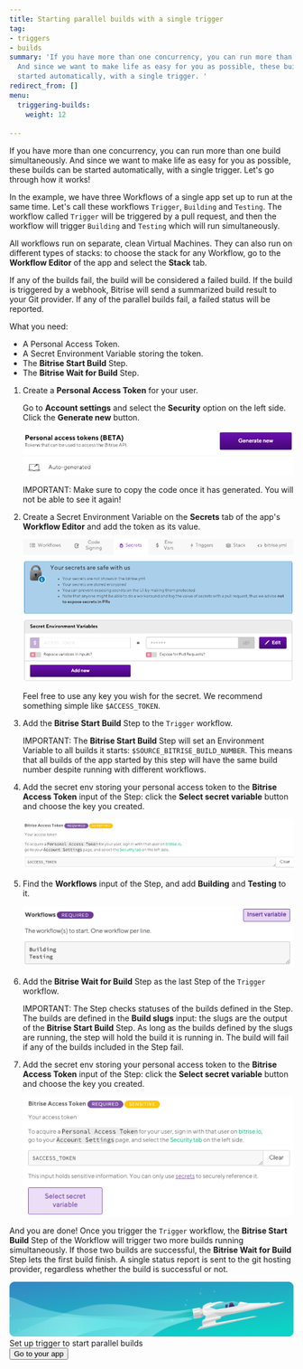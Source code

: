 ```yaml
---
title: Starting parallel builds with a single trigger
tag:
- triggers
- builds
summary: 'If you have more than one concurrency, you can run more than one build simultaneously.
  And since we want to make life as easy for you as possible, these builds can be
  started automatically, with a single trigger. '
redirect_from: []
menu:
  triggering-builds:
    weight: 12

---
```

If you have more than one concurrency, you can run more than one build simultaneously. And since we want to make life as easy for you as possible, these builds can be started automatically, with a single trigger. Let's go through how it works!

In the example, we have three Workflows of a single app set up to run at the same time. Let's call these workflows `Trigger`, `Building` and `Testing`. The workflow called `Trigger` will be triggered by a pull request, and then the workflow will trigger `Building` and `Testing` which will run simultaneously.

All workflows run on separate, clean Virtual Machines. They can also run on different types of stacks: to choose the stack for any Workflow, go to the **Workflow Editor** of the app and select the **Stack** tab.

If any of the builds fail, the build will be considered a failed build. If the build is triggered by a webhook, Bitrise will send a summarized build result to your Git provider. If any of the parallel builds fail, a failed status will be reported.

What you need:

* A Personal Access Token.
* A Secret Environment Variable storing the token.
* The **Bitrise Start Build** Step.
* The **Bitrise Wait for Build** Step.

1. Create a **Personal Access Token** for your user.

   Go to **Account settings** and select the **Security** option on the left side. Click the **Generate new** button.

   ![](/img/generate-access-tokens.png)

   IMPORTANT: Make sure to copy the code once it has generated. You will not be able to see it again!
2. Create a Secret Environment Variable on the **Secrets** tab of the app's **Workflow Editor** and add the token as its value.

   ![](/img/access-token-secrets.png)

   Feel free to use any key you wish for the secret. We recommend something simple like `$ACCESS_TOKEN`.
3. Add the **Bitrise Start Build** Step to the `Trigger` workflow.

   IMPORTANT: The **Bitrise Start Build** Step will set an Environment Variable to all builds it starts: `$SOURCE_BITRISE_BUILD_NUMBER`. This means that all builds of the app started by this step will have the same build number despite running with different workflows.
4. Add the secret env storing your personal access token to the **Bitrise Access Token** input of the Step: click the **Select secret variable** button and choose the key you created.

   ![](/img/bitrise-access-token-step.png)
5. Find the **Workflows** input of the Step, and add **Building** and **Testing** to it.

   ![](/img/bitrise-start-build.png)
6. Add the **Bitrise Wait for Build** Step as the last Step of the `Trigger` workflow.

   IMPORTANT: The Step checks statuses of the builds defined in the Step. The builds are defined in the **Build slugs** input: the slugs are the output of the **Bitrise Start Build** Step. As long as the builds defined by the slugs are running, the step will hold the build it is running in. The build will fail if any of the builds included in the Step fail.
7. Add the secret env storing your personal access token to the **Bitrise Access Token** input of the Step: click the **Select secret variable** button and choose the key you created.

   ![](/img/access-token-select-secret-variable.png)

And you are done! Once you trigger the `Trigger` workflow, the **Bitrise Start Build** Step of the Workflow will trigger two more builds running simultaneously. If those two builds are successful, the **Bitrise Wait for Build** Step lets the first build finish. A single status report is sent to the git hosting provider, regardless whether the build is successful or not.

<div class="banner">
<img src="/assets/images/banner-bg-888x170.png" style="border: none;">
<div class="deploy-text">Set up trigger to start parallel builds</div>
<a target="_blank" href="https://app.bitrise.io/dashboard/builds"><button class="button">Go to your app</button></a>
</div>
